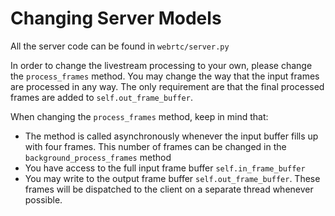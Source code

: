 # Changing Server Models

All the server code can be found in `webrtc/server.py`

In order to change the livestream processing to your own, please change the `process_frames` method. You may change the way that the input frames are processed in any way. The only requirement are that the final processed frames are added to `self.out_frame_buffer`.

When changing the `process_frames` method, keep in mind that:
- The method is called asynchronously whenever the input buffer fills up with four frames. This number of frames can be changed in the `background_process_frames` method
- You have access to the full input frame buffer `self.in_frame_buffer`
- You may write to the output frame buffer `self.out_frame_buffer`. These frames will be dispatched to the client on a separate thread whenever possible.
